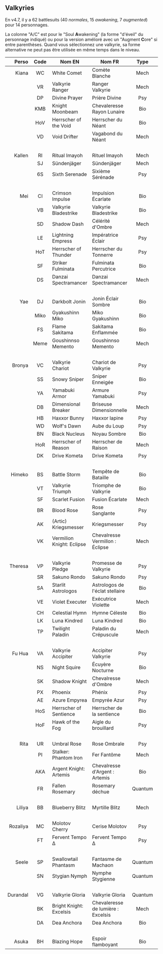 ## Valkyries

En v4.7, il y a 62 battlesuits (40 _normales_, 15 _awakening_, 7 _augmented_) pour 14 personnages.

La colonne "A/C" est pour le "Soul **A**wakening" (la forme "d'éveil" du personnage indiqué) ou pour la version amélioré avec un "Augment **C**ore" si entre parenthèses.
Quand vous sélectionnez une valkyrie, sa forme alternative ne peut pas être utilisée en même temps dans le niveau.

| Perso       | Code | Nom EN                    | Nom FR                             | Type      | Rang | A/C  |
|------------:|:----:|---------------------------|------------------------------------|:---------:|:----:|:----:|
| Kiana       | WC   | White Comet               | Comète Blanche                     | Mech      | B    | -    |
|             | VR   | Valkyrie Ranger           | Ranger Valkyrie                    | Mech      | A    | -    |
|             | DP   | Divine Prayer             | Prière Divine                      | Psy       | A    | -    |
|             | KMB  | Knight Moonbeam           | Chevaleresse Rayon Lunaire         | Bio       | S    | -    |
|             | HoV  | Herrscher of the Void     | Herrscher du Néant                 | Bio       | S    | KMB  |
|             | VD   | Void Drifter              | Vagabond du Néant                  | Mech      | -    | (VR) |
| &nbsp;      |      |                           |                                    |           |      |      |
| Kallen      | RI   | Ritual Imayoh             | Rituel Imayoh                      | Mech      | A    | WC   |
|             | SJ   | Sündenjäger               | Sündenjäger                        | Mech      | A    | VR   |
|             | 6S   | Sixth Serenade            | Sixième Sérénade                   | Psy       | S    | DP   |
| &nbsp;      |      |                           |                                    |           |      |      |
| Mei         | CI   | Crimson Impulse           | Impulsion Écarlate                 | Bio       | B    | -    |
|             | VB   | Valkyrie Bladestrike      | Valkyrie Bladestrike               | Bio       | A    | -    |
|             | SD   | Shadow Dash               | Célérité d'Ombre                   | Mech      | A    | -    |
|             | LE   | Lightning Empress         | Impératrice Éclair                 | Psy       | S    | -    |
|             | HoT  | Herrscher of Thunder      | Herrscher du Tonnerre              | Psy       | S    | -    |
|             | SF   | Striker Fulminata         | Fulminata Percutrice               | Bio       | -    | (VB) |
|             | DS   | Danzai Spectramancer      | Danzai Spectramancer               | Mech      | -    | (SD) |
| &nbsp;      |      |                           |                                    |           |      |      |
| Yae         | DJ   | Darkbolt Jonin            | Jonin Éclair Sombre                | Bio       | A    | -    |
|             | Miko | Gyakushinn Miko           | Miko Gyakushinn                    | Bio       | A    | CI   |
|             | FS   | Flame Sakitama            | Sakitama Enflammée                 | Bio       | A    | VB   |
|             | Meme | Goushinnso Memento        | Goushinnso Memento                 | Mech      | S    | SD   |
| &nbsp;      |      |                           |                                    |           |      |      |
| Bronya      | VC   | Valkyrie Chariot          | Chariot de Valkyrie                | Psy       | B    | -    |
|             | SS   | Snowy Sniper              | Sniper Enneigée                    | Bio       | A    | -    |
|             | YA   | Yamabuki Armor            | Armure Yamabuki                    | Psy       | A    | -    |
|             | DB   | Dimensional Breaker       | Briseuse Dimensionnelle            | Mech      | S    | -    |
|             | HB   | Haxxor Bunny              | Haxxor lapine                      | Psy       | S    | -    |
|             | WD   | Wolf's Dawn               | Aube du Loup                       | Psy       | A    | YA   |
|             | BN   | Black Nucleus             | Noyau Sombre                       | Bio       | S    | SS   |
|             | HoR  | Herrscher of Reason       | Herrscher de Raison                | Mech      | S    | DB   |
|             | DK   | Drive Kometa              | Drive Kometa                       | Psy       | -    | (YA) |
| &nbsp;      |      |                           |                                    |           |      |      |
| Himeko      | BS   | Battle Storm              | Tempête de Bataille                | Bio       | B    | -    |
|             | VT   | Valkyrie Triumph          | Triomphe de Valkyrie               | Bio       | A    | -    |
|             | SF   | Scarlet Fusion            | Fusion Écarlate                    | Mech      | A    | -    |
|             | BR   | Blood Rose                | Rose Sanglante                     | Psy       | S    | -    |
|             | AK   | (Artic) Kriegsmesser      | Kriegsmesser                       | Psy       | A    | BS   |
|             | VK   | Vermilion Knight: Eclipse | Chevalresse Vermillon : Éclipse    | Mech      | S    | SF   |
| &nbsp;      |      |                           |                                    |           |      |      |
| Theresa     | VP   | Valkyrie Pledge           | Promesse de Valkyrie               | Psy       | A    | -    |
|             | SR   | Sakuno Rondo              | Sakuno Rondo                       | Psy       | A    | -    |
|             | SA   | Starlit Astrologos        | Astrologos de l'éclat stellaire    | Bio       | A    | -    |
|             | VE   | Violet Executer           | Exécutrice Violette                | Mech      | S    | -    |
|             | CH   | Celestial Hymn            | Hymne Céleste                      | Bio       | S    | -    |
|             | LK   | Luna Kindred              | Luna Kindred                       | Bio       | A    | VP   |
|             | TP   | Twilight Paladin          | Paladin du Crépuscule              | Mech      | -    | (VE) |
| &nbsp;      |      |                           |                                    |           |      |      |
| Fu Hua      | VA   | Valkyrie Accipiter        | Accipiter Valkyrie                 | Psy       | A    | -    |
|             | NS   | Night Squire              | Écuyère Nocturne                   | Bio       | A    | -    |
|             | SK   | Shadow Knight             | Chevalresse d'Ombre                | Mech      | S    | -    |
|             | PX   | Phoenix                   | Phénix                             | Psy       | S    | -    |
|             | AE   | Azure Empyrea             | Empyrée Azur                       | Psy       | S    | PX   |
|             | HoS  | Herrscher of Sentience    | Herrscher de la sentience          | Bio       | S    | SK   |
|             | HoF  | Hawk of the Fog           | Aigle du brouillard                | Psy       | -    | (VA) |
| &nbsp;      |      |                           |                                    |           |      |      |
| Rita        | UR   | Umbral Rose               | Rose Ombrale                       | Psy       | A    | -    |
|             | PI   | Stalker: Phantom Iron     | Fer Fantôme                        | Mech      | A    | -    |
|             | AKA  | Argent Knight: Artemis    | Chevalresse d'Argent : Artemis     | Bio       | S    | -    |
|             | FR   | Fallen Rosemary           | Rosemary déchue                    | Quantum   | S    | -    |
| &nbsp;      |      |                           |                                    |           |      |      |
| Liliya      | BB   | Blueberry Blitz           | Myrtille Blitz                     | Mech      | A    | -    |
| &nbsp;      |      |                           |                                    |           |      |      |
| Rozaliya    | MC   | Molotov Cherry            | Cerise Molotov                     | Psy       | S    | -    |
|             | FT   | Fervent Tempo Δ           | Fervent Tempo Δ                    | Psy       | -    | (MC) |
| &nbsp;      |      |                           |                                    |           |      |      |
| Seele       | SP   | Swallowtail Phantasm      | Fantasme de Machaon                | Quantum   | A    | -    |
|             | SN   | Stygian Nymph             | Nymphe Stygienne                   | Quantum   | S    | -    |
| &nbsp;      |      |                           |                                    |           |      |      |
| Durandal    | VG   | Valkyrie Gloria           | Valkyrie Gloria                    | Quantum   | A    | -    |
|             | BK   | Bright Knight: Excelsis   | Chevaleresse de lumière : Excelsis | Mech      | S    | -    |
|             | DA   | Dea Anchora               | Dea Anchora                        | Bio       | S    | -    |
| &nbsp;      |      |                           |                                    |           |      |      |
| Asuka       | BH   | Blazing Hope              | Espoir flamboyant                  | Bio       | A    |      |
